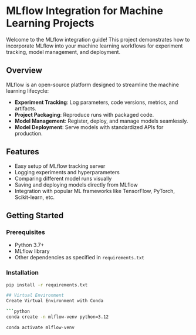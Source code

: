 # MLflow Integration for Machine Learning Projects

Welcome to the MLflow integration guide! This project demonstrates how to incorporate MLflow into your machine learning workflows for experiment tracking, model management, and deployment.

## Overview

MLflow is an open-source platform designed to streamline the machine learning lifecycle:
- **Experiment Tracking**: Log parameters, code versions, metrics, and artifacts.
- **Project Packaging**: Reproduce runs with packaged code.
- **Model Management**: Register, deploy, and manage models seamlessly.
- **Model Deployment**: Serve models with standardized APIs for production.

## Features

- Easy setup of MLflow tracking server
- Logging experiments and hyperparameters
- Comparing different model runs visually
- Saving and deploying models directly from MLflow
- Integration with popular ML frameworks like TensorFlow, PyTorch, Scikit-learn, etc.

## Getting Started

### Prerequisites

- Python 3.7+
- MLflow library
- Other dependencies as specified in `requirements.txt`

### Installation

```bash
pip install -r requirements.txt

## Virtual Environment
Create Virtual Environment with Conda

```python
conda create -n mlflow-venv python=3.12
```

```python
conda activate mlflow-venv
```

